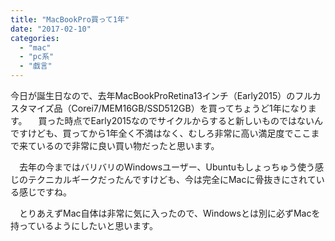 ```yaml
---
title: "MacBookPro買って1年"
date: "2017-02-10"
categories: 
  - "mac"
  - "pc系"
  - "戯言"
---
```


今日が誕生日なので、去年MacBookProRetina13インチ（Early2015）のフルカスタマイズ品（Corei7/MEM16GB/SSD512GB）を買ってちょうど1年になります。 　買った時点でEarly2015なのでサイクルからすると新しいものではないんですけども、買ってから1年全く不満はなく、むしろ非常に高い満足度でここまで来ているので非常に良い買い物だったと思います。

　去年の今まではバリバリのWindowsユーザー、Ubuntuもしょっちゅう使う感じのテクニカルギークだったんですけども、今は完全にMacに骨抜きにされている感じですね。

　とりあえずMac自体は非常に気に入ったので、Windowsとは別に必ずMacを持っているようにしたいと思います。
